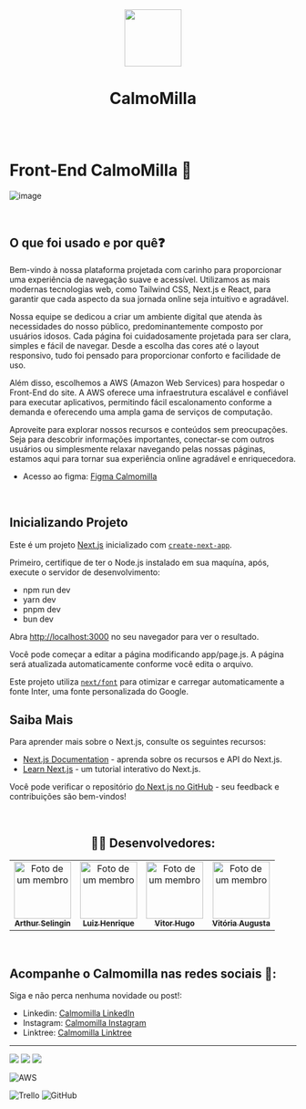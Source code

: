 <div align="center">
<img src="https://uploaddeimagens.com.br/images/004/806/043/thumb/CalmoMilla.png?1719604486" width="100px"  height="100px" > 
 <h1>CalmoMilla</h1>
 </div>

<br/>
<br/>

# Front-End CalmoMilla 🎨

![image](https://github.com/selingindev/readFront/assets/88356338/3e591846-692f-4a15-be71-35cceb90412a)



<br/>

<h2>O que foi usado e por quê❓ </h2>
   <p>
    Bem-vindo à nossa plataforma projetada com carinho para proporcionar uma experiência de navegação suave e acessível. Utilizamos as mais modernas tecnologias web, como Tailwind CSS, Next.js e React, para garantir que cada aspecto da sua jornada online seja intuitivo e agradável.

Nossa equipe se dedicou a criar um ambiente digital que atenda às necessidades do nosso público, predominantemente composto por usuários idosos. Cada página foi cuidadosamente projetada para ser clara, simples e fácil de navegar. Desde a escolha das cores até o layout responsivo, tudo foi pensado para proporcionar conforto e facilidade de uso.

Além disso, escolhemos a AWS (Amazon Web Services) para hospedar o Front-End do site. A AWS oferece uma infraestrutura escalável e confiável para executar aplicativos, permitindo fácil escalonamento conforme a demanda e oferecendo uma ampla gama de serviços de computação.

Aproveite para explorar nossos recursos e conteúdos sem preocupações. Seja para descobrir informações importantes, conectar-se com outros usuários ou simplesmente relaxar navegando pelas nossas páginas, estamos aqui para tornar sua experiência online agradável e enriquecedora.
   </p>

- Acesso ao figma: [Figma Calmomilla](https://www.figma.com/design/zjpWNWNu2ykcGX2GcNa9FQ/prot%C3%B3tipo-calmomilla---ruuh-e-luiz?node-id=0-1&t=SFnhlUtnGhKKQRuA-1)
<br/>



## Inicializando Projeto
Este é um projeto [Next.js](https://nextjs.org/) inicializado com [`create-next-app`](https://github.com/vercel/next.js/tree/canary/packages/create-next-app).

Primeiro, certifique de ter o Node.js instalado em sua maquína, após, execute o servidor de desenvolvimento:


- npm run dev
- yarn dev 
- pnpm dev
- bun dev

Abra [http://localhost:3000](http://localhost:3000) no seu navegador para ver o resultado.

Você pode começar a editar a página modificando app/page.js. A página será atualizada automaticamente conforme você edita o arquivo.

Este projeto utiliza [`next/font`](https://nextjs.org/docs/basic-features/font-optimization) para otimizar e carregar automaticamente a fonte Inter, uma fonte personalizada do Google.

## Saiba Mais

Para aprender mais sobre o Next.js, consulte os seguintes recursos:

- [Next.js Documentation](https://nextjs.org/docs) -  aprenda sobre os recursos e API do Next.js.
- [Learn Next.js](https://nextjs.org/learn) - um tutorial interativo do Next.js.

Você pode verificar o repositório [do Next.js no GitHub](https://github.com/vercel/next.js/)  - seu feedback e contribuições são bem-vindos!


<br/>

<h2 align="center">👨‍💻 Desenvolvedores:</h2>

<table align="center">
  <tr>
    <td align="center">
      <a href="https://github.com/selingindev" title="Github Arthur">
        <img src="https://uploaddeimagens.com.br/images/004/806/087/thumb/ed7cc6ae-6134-420f-8a4e-8f4b685810fb_0x13_1421x1591_%281%29.png?1719608602" width="100px;"  height="100px" alt="Foto de um membro" /><br>
        <sub>
          <b>Arthur Selingin</b>
        </sub>
      </a>
    </td>
    <td align="center">
      <a href="https://github.com/LuizHms55" title="Github Luiz">
        <img src="https://uploaddeimagens.com.br/images/004/806/089/thumb/dd46e27a-f758-41a8-8656-77b7cdec3ef6-removebg-preview.png?1719608660" width="100px;" height="100px" alt="Foto de um membro"/><br>
        <sub>
          <b>Luiz Henrique</b>
        </sub>
      </a>
    </td>
     <td align="center">
      <a href="https://github.com/vitorvhsilva" title="Github Vitor">
        <img src="https://uploaddeimagens.com.br/images/004/806/182/thumb/Pitch_CalmoMilla.png?1719619231" width="100px; height="100px"" alt="Foto de um membro"/><br>
        <sub>
          <b>Vitor Hugo</b>
        </sub>
      </a>
    </td>
     <td align="center">
      <a href="https://github.com/AvgvstaDev" title="Github Augusta">
        <img src="https://uploaddeimagens.com.br/images/004/806/092/thumb/Vit%C3%B3ria_Augusta_Barreto_Coelho.jpg?1719608812" width="100px; " height="100px" alt="Foto de um membro"/><br>
        <sub>
          <b>Vitória Augusta</b>
        </sub>
      </a>
    </td>
  </tr>
</table>
<br/>

## Acompanhe o Calmomilla nas redes sociais 📱:

Siga e não perca nenhuma novidade ou post!:

- Linkedin: [Calmomilla LinkedIn](https://www.linkedin.com/company/calmomilla)
- Instagram: [Calmomilla Instagram](https://www.instagram.com/calmomilla_oficial/)
- Linktree: [Calmomilla Linktree](https://linktr.ee/calmomilla)



<hr>

<div>
<img src="https://img.shields.io/badge/React-20232A?style=for-the-badge&logo=react&logoColor=61DAFB" />
<img src="https://img.shields.io/badge/Next.js-000000?style=for-the-badge&logo=next.js&logoColor=white" />
<img src="https://img.shields.io/badge/Tailwind_CSS-38B2AC?style=for-the-badge&logo=tailwind-css&logoColor=white" />

![AWS](https://img.shields.io/badge/AWS-%23FF9900.svg?style=for-the-badge&logo=amazon-aws&logoColor=white)


![Trello](https://img.shields.io/badge/Trello-%23026AA7.svg?style=for-the-badge&logo=Trello&logoColor=white)
![GitHub](https://img.shields.io/badge/github-%23121011.svg?style=for-the-badge&logo=github&logoColor=white)
</div>

